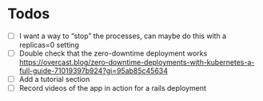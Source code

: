 # Todos
- [ ] I want a way to “stop” the processes, can maybe do this with a replicas=0 setting
- [ ] Double check that the zero-downtime deployment works
      https://overcast.blog/zero-downtime-deployments-with-kubernetes-a-full-guide-71019397b924?gi=95ab85c45634
- [ ] Add a tutorial section
- [ ] Record videos of the app in action for a rails deployment